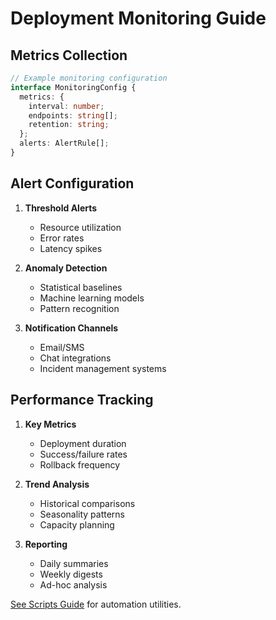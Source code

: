 # Deployment Monitoring Guide

## Metrics Collection

```typescript
// Example monitoring configuration
interface MonitoringConfig {
  metrics: {
    interval: number;
    endpoints: string[];
    retention: string;
  };
  alerts: AlertRule[];
}
```

## Alert Configuration

1. **Threshold Alerts**
   - Resource utilization
   - Error rates
   - Latency spikes

2. **Anomaly Detection**
   - Statistical baselines
   - Machine learning models
   - Pattern recognition

3. **Notification Channels**
   - Email/SMS
   - Chat integrations
   - Incident management systems

## Performance Tracking

1. **Key Metrics**
   - Deployment duration
   - Success/failure rates
   - Rollback frequency

2. **Trend Analysis**
   - Historical comparisons
   - Seasonality patterns
   - Capacity planning

3. **Reporting**
   - Daily summaries
   - Weekly digests
   - Ad-hoc analysis

[See Scripts Guide](../tools/scripts-guide.md) for automation utilities.